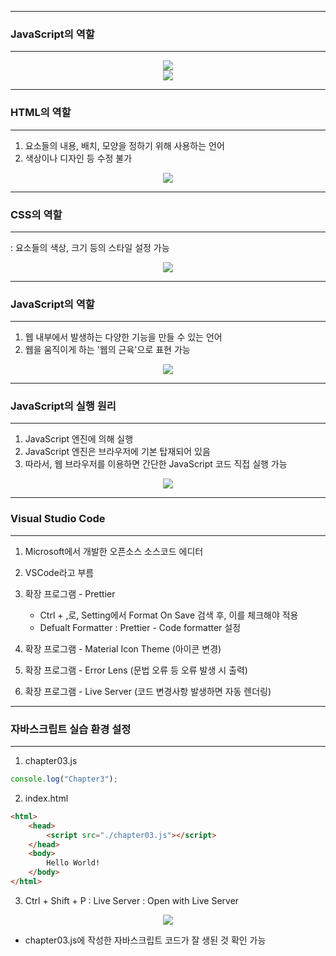 -----
### JavaScript의 역할
-----
<div align="center">
<img src="https://github.com/user-attachments/assets/0d74e854-630e-4a28-868a-9a2bfab879be">
</div>

<div align="center">
<img src="https://github.com/user-attachments/assets/d1cb6170-b709-425d-9b1c-aa0e8ef0f660">
</div>

-----
### HTML의 역할
-----
1. 요소들의 내용, 배치, 모양을 정하기 위해 사용하는 언어
2. 색상이나 디자인 등 수정 불가
<div align="center">
<img src="https://github.com/user-attachments/assets/14150ee2-c27e-4592-b6a9-e1658c1dfb20">
</div>

-----
### CSS의 역할
-----
: 요소들의 색상, 크기 등의 스타일 설정 가능
<div align="center">
<img src="https://github.com/user-attachments/assets/3bb9f6e1-e91d-4d05-93d5-ddedc2158d49">
</div>

-----
### JavaScript의 역할
-----
1. 웹 내부에서 발생하는 다양한 기능을 만들 수 있는 언어
2. 웹을 움직이게 하는 '웹의 근육'으로 표현 가능
<div align="center">
<img src="https://github.com/user-attachments/assets/ad0fe3d6-2450-4fe2-bdcb-4563939f2cc6">
</div>

-----
### JavaScript의 실행 원리
-----
1. JavaScript 엔진에 의해 실행
2. JavaScript 엔진은 브라우저에 기본 탑재되어 있음
3. 따라서, 웹 브라우저를 이용하면 간단한 JavaScript 코드 직접 실행 가능
<div align="center">
<img src="https://github.com/user-attachments/assets/0e3be55d-9396-4316-b019-965f16a797f1">
</div>

-----
### Visual Studio Code
-----
1. Microsoft에서 개발한 오픈소스 소스코드 에디터
2. VSCode라고 부름
3. 확장 프로그램 - Prettier
   + Ctrl + ,로, Setting에서 Format On Save 검색 후, 이를 체크해야 적용
   + Defualt Formatter : Prettier - Code formatter 설정
  
4. 확장 프로그램 - Material Icon Theme (아이콘 변경)
5. 확장 프로그램 - Error Lens (문법 오류 등 오류 발생 시 출력)
6. 확장 프로그램 - Live Server (코드 변경사항 발생하면 자동 렌더링)

-----
### 자바스크립트 실습 환경 설정
-----
1. chapter03.js
```js
console.log("Chapter3");
```

2. index.html
```html
<html>
    <head>
        <script src="./chapter03.js"></script>
    </head>
    <body>
        Hello World!
    </body>
</html>
```

3. Ctrl + Shift + P : Live Server : Open with Live Server
<div align="center">
<img src="https://github.com/user-attachments/assets/73008645-a033-491b-a323-8fb2d575a1fc">
</div>

  - chapter03.js에 작성한 자바스크립트 코드가 잘 생된 것 확인 가능
